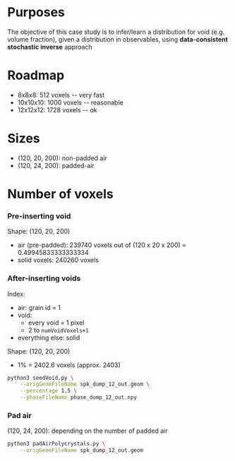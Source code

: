 
# Purposes

The objective of this case study is to infer/learn a distribution for void (e.g. volume fraction), given a distribution in observables, using **data-consistent stochastic inverse** approach

# Roadmap

* 8x8x8: 512 voxels -- very fast
* 10x10x10: 1000 voxels -- reasonable
* 12x12x12: 1728 voxels -- ok

# Sizes

* (120, 20, 200): non-padded air
* (120, 24, 200): padded-air

# Number of voxels

### Pre-inserting void

Shape: (120, 20, 200)

* air (pre-padded): 239740 voxels out of (120 x 20 x 200) = 0.49945833333333334
* solid voxels: 240260 voxels

### After-inserting voids

Index:
* air: grain id = 1
* void: 
	* every void = 1 pixel
	* 2 to `numVoidVoxels+1`
* everything else: solid

Shape: (120, 20, 200)

* 1% = 2402.6 voxels (approx. 2403)

```bash
python3 seedVoid.py \
    --origGeomFileName spk_dump_12_out.geom \
    --percentage 1.5 \
    --phaseFileName phase_dump_12_out.npy
```

### Pad air

(120, 24, 200): depending on the number of padded air

```bash
python3 padAirPolycrystals.py \
    --origGeomFileName spk_dump_12_out.geom
```

